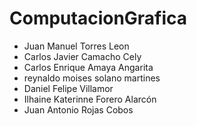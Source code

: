 # ComputacionGrafica

- Juan Manuel Torres Leon
- Carlos Javier Camacho Cely
- Carlos Enrique Amaya Angarita
- reynaldo moises solano martines
- Daniel Felipe Villamor
- Ilhaine Katerinne Forero Alarcón
- Juan Antonio Rojas Cobos
